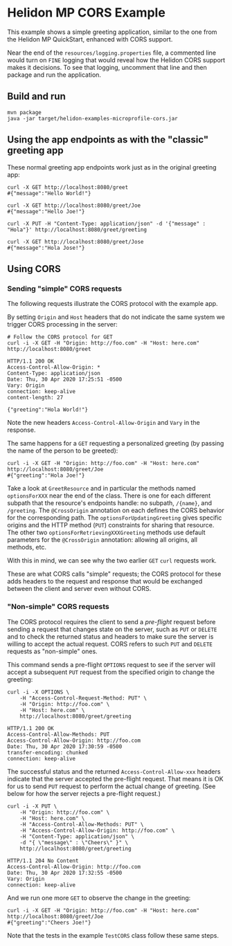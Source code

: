 # Helidon MP CORS Example

This example shows a simple greeting application, similar to the one from the 
Helidon MP QuickStart, enhanced with CORS support.

Near the end of the `resources/logging.properties` file, a commented line would turn on `FINE`
logging that would reveal how the Helidon CORS support makes it decisions. To see that logging,
uncomment that line and then package and run the application.

## Build and run

```shell
mvn package
java -jar target/helidon-examples-microprofile-cors.jar
```

## Using the app endpoints as with the "classic" greeting app

These normal greeting app endpoints work just as in the original greeting app:

```shell
curl -X GET http://localhost:8080/greet
#{"message":"Hello World!"}

curl -X GET http://localhost:8080/greet/Joe
#{"message":"Hello Joe!"}

curl -X PUT -H "Content-Type: application/json" -d '{"message" : "Hola"}' http://localhost:8080/greet/greeting

curl -X GET http://localhost:8080/greet/Jose
#{"message":"Hola Jose!"}
```

## Using CORS

### Sending "simple" CORS requests

The following requests illustrate the CORS protocol with the example app.

By setting `Origin` and `Host` headers that do not indicate the same system we trigger CORS processing in the
 server:

```shell
# Follow the CORS protocol for GET
curl -i -X GET -H "Origin: http://foo.com" -H "Host: here.com" http://localhost:8080/greet
```
```text
HTTP/1.1 200 OK
Access-Control-Allow-Origin: *
Content-Type: application/json
Date: Thu, 30 Apr 2020 17:25:51 -0500
Vary: Origin
connection: keep-alive
content-length: 27

{"greeting":"Hola World!"}
```
Note the new headers `Access-Control-Allow-Origin` and `Vary` in the response.

The same happens for a `GET` requesting a personalized greeting (by passing the name of the
 person to be greeted):
```shell
curl -i -X GET -H "Origin: http://foo.com" -H "Host: here.com" http://localhost:8080/greet/Joe
#{"greeting":"Hola Joe!"}
```
Take a look at `GreetResource` and in particular the methods named `optionsForXXX` near the end of the class.
There is one for each different subpath that the resource's endpoints handle: no subpath, `/{name}`, and `/greeting`. The 
`@CrossOrigin` annotation on each defines the CORS behavior for the corresponding path. 
The `optionsForUpdatingGreeting` gives specific origins and the HTTP method (`PUT`) constraints for sharing that
resource. The other two `optionsForRetrievingXXXGreeting` methods use default parameters for the `@CrossOrigin` 
annotation: allowing all origins, all methods, etc.

With this in mind, we can see why the two earlier `GET` `curl` requests work.

These are what CORS calls "simple" requests; the CORS protocol for these adds headers to the request and response that
would be exchanged between the client and server even without CORS. 

### "Non-simple" CORS requests

The CORS protocol requires the client to send a _pre-flight_ request before sending a request
that changes state on the server, such as `PUT` or `DELETE` and to check the returned status
and headers to make sure the server is willing to accept the actual request. CORS refers to such `PUT` and `DELETE`
requests as "non-simple" ones.
   
This command sends a pre-flight `OPTIONS` request to see if the server will accept a subsequent `PUT` request from the
specified origin to change the greeting:
```shell
curl -i -X OPTIONS \
    -H "Access-Control-Request-Method: PUT" \
    -H "Origin: http://foo.com" \
    -H "Host: here.com" \
    http://localhost:8080/greet/greeting
```
```text
HTTP/1.1 200 OK
Access-Control-Allow-Methods: PUT
Access-Control-Allow-Origin: http://foo.com
Date: Thu, 30 Apr 2020 17:30:59 -0500
transfer-encoding: chunked
connection: keep-alive
```
The successful status and the returned `Access-Control-Allow-xxx` headers indicate that the
 server accepted the pre-flight request. That means it is OK for us to send `PUT` request to perform the actual change 
 of greeting. (See below for how the server rejects a pre-flight request.)
```shell
curl -i -X PUT \
    -H "Origin: http://foo.com" \
    -H "Host: here.com" \
    -H "Access-Control-Allow-Methods: PUT" \
    -H "Access-Control-Allow-Origin: http://foo.com" \
    -H "Content-Type: application/json" \
    -d "{ \"message\" : \"Cheers\" }" \
    http://localhost:8080/greet/greeting
```
```text
HTTP/1.1 204 No Content
Access-Control-Allow-Origin: http://foo.com
Date: Thu, 30 Apr 2020 17:32:55 -0500
Vary: Origin
connection: keep-alive
```
And we run one more `GET` to observe the change in the greeting:
```shell
curl -i -X GET -H "Origin: http://foo.com" -H "Host: here.com" http://localhost:8080/greet/Joe
#{"greeting":"Cheers Joe!"}
```
Note that the tests in the example `TestCORS` class follow these same steps.


